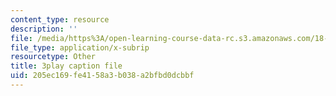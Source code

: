 ```yaml
---
content_type: resource
description: ''
file: /media/https%3A/open-learning-course-data-rc.s3.amazonaws.com/18-01sc-single-variable-calculus-fall-2010/205ec169fe4158a3b038a2bfbd0dcbbf_Bb-bgJdOqig.vtt
file_type: application/x-subrip
resourcetype: Other
title: 3play caption file
uid: 205ec169-fe41-58a3-b038-a2bfbd0dcbbf
---
```

